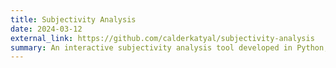 ```yaml
---
title: Subjectivity Analysis
date: 2024-03-12
external_link: https://github.com/calderkatyal/subjectivity-analysis
summary: An interactive subjectivity analysis tool developed in Python, using Natural Language Processing (NLP) to classify sentences into subjective or objective categories while adapting through user feedback. The tool is powered by a Naive Bayes classifier trained on NLTK’s subjectivity dataset, with the ability to adapt and improve based on user feedback. Users can input sentences for classification, and if the prediction is incorrect, they can provide the correct label to refine the model over time. This makes the tool useful for tasks like text analysis, sentiment evaluation, and automated content moderation, while continuously learning and improving from new data.
---
```

